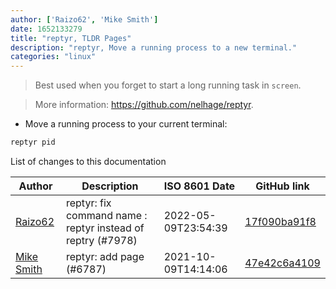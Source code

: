 ```yaml
---
author: ['Raizo62', 'Mike Smith']
date: 1652133279
title: "reptyr, TLDR Pages"
description: "reptyr, Move a running process to a new terminal."
categories: "linux"
---
```

> Best used when you forget to start a long running task in `screen`.

> More information: <https://github.com/nelhage/reptyr>.

- Move a running process to your current terminal:

```bash
reptyr pid
```
List of changes to this documentation


Author | Description | ISO 8601 Date | GitHub link
------|-----|-----|-----
[Raizo62](mailto:silicium62-github@yahoo.fr) | reptyr: fix command name : reptyr instead of reptry (#7978) | 2022-05-09T23:54:39 | [17f090ba91f8](https://github.com/tldr-pages/tldr/commit/17f090ba91f8958fd854a51be4e5f5c57eadf873)
[Mike Smith](mailto:smithmf@users.noreply.github.com) | reptyr: add page (#6787) | 2021-10-09T14:14:06 | [47e42c6a4109](https://github.com/tldr-pages/tldr/commit/47e42c6a4109a43db6a40a75c19729f99b9a8af1)

